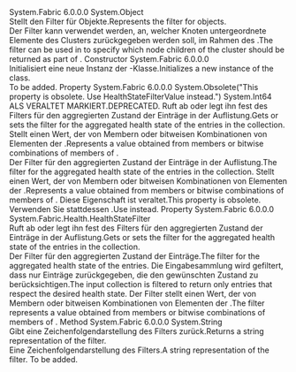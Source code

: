 <Type Name="NodeHealthStatesFilter" FullName="System.Fabric.Health.NodeHealthStatesFilter">
  <TypeSignature Language="C#" Value="public sealed class NodeHealthStatesFilter" />
  <TypeSignature Language="ILAsm" Value=".class public auto ansi sealed beforefieldinit NodeHealthStatesFilter extends System.Object" />
  <TypeSignature Language="DocId" Value="T:System.Fabric.Health.NodeHealthStatesFilter" />
  <TypeSignature Language="VB.NET" Value="Public NotInheritable Class NodeHealthStatesFilter" />
  <TypeSignature Language="F#" Value="type NodeHealthStatesFilter = class" />
  <AssemblyInfo>
    <AssemblyName>System.Fabric</AssemblyName>
    <AssemblyVersion>6.0.0.0</AssemblyVersion>
  </AssemblyInfo>
  <Base>
    <BaseTypeName>System.Object</BaseTypeName>
  </Base>
  <Interfaces />
  <Docs>
    <summary>
      <para><span data-ttu-id="b584e-101">Stellt den Filter für <see cref="T:System.Fabric.Health.NodeHealthState" /> Objekte.</span><span class="sxs-lookup"><span data-stu-id="b584e-101">Represents the filter for <see cref="T:System.Fabric.Health.NodeHealthState" /> objects.</span></span></para>
    </summary>
    <remarks><span data-ttu-id="b584e-102">Der Filter kann verwendet werden, <see cref="T:System.Fabric.Description.ClusterHealthQueryDescription" /> an, welcher Knoten untergeordnete Elemente des Clusters zurückgegeben werden soll, im Rahmen des <see cref="T:System.Fabric.Health.ClusterHealth" />.</span><span class="sxs-lookup"><span data-stu-id="b584e-102">The filter can be used in <see cref="T:System.Fabric.Description.ClusterHealthQueryDescription" /> to specify which node children of the cluster should be returned as part of <see cref="T:System.Fabric.Health.ClusterHealth" />.</span></span></remarks>
  </Docs>
  <Members>
    <Member MemberName=".ctor">
      <MemberSignature Language="C#" Value="public NodeHealthStatesFilter ();" />
      <MemberSignature Language="ILAsm" Value=".method public hidebysig specialname rtspecialname instance void .ctor() cil managed" />
      <MemberSignature Language="DocId" Value="M:System.Fabric.Health.NodeHealthStatesFilter.#ctor" />
      <MemberSignature Language="VB.NET" Value="Public Sub New ()" />
      <MemberType>Constructor</MemberType>
      <AssemblyInfo>
        <AssemblyName>System.Fabric</AssemblyName>
        <AssemblyVersion>6.0.0.0</AssemblyVersion>
      </AssemblyInfo>
      <Parameters />
      <Docs>
        <summary>
          <para><span data-ttu-id="b584e-103">Initialisiert eine neue Instanz der <see cref="T:System.Fabric.Health.NodeHealthStatesFilter" />-Klasse.</span><span class="sxs-lookup"><span data-stu-id="b584e-103">Initializes a new instance of the <see cref="T:System.Fabric.Health.NodeHealthStatesFilter" /> class.</span></span></para>
        </summary>
        <remarks>To be added.</remarks>
      </Docs>
    </Member>
    <Member MemberName="HealthStateFilter">
      <MemberSignature Language="C#" Value="public long HealthStateFilter { get; set; }" />
      <MemberSignature Language="ILAsm" Value=".property instance int64 HealthStateFilter" />
      <MemberSignature Language="DocId" Value="P:System.Fabric.Health.NodeHealthStatesFilter.HealthStateFilter" />
      <MemberSignature Language="VB.NET" Value="Public Property HealthStateFilter As Long" />
      <MemberSignature Language="F#" Value="member this.HealthStateFilter : int64 with get, set" Usage="System.Fabric.Health.NodeHealthStatesFilter.HealthStateFilter" />
      <MemberType>Property</MemberType>
      <AssemblyInfo>
        <AssemblyName>System.Fabric</AssemblyName>
        <AssemblyVersion>6.0.0.0</AssemblyVersion>
      </AssemblyInfo>
      <Attributes>
        <Attribute>
          <AttributeName>System.Obsolete("This property is obsolete. Use HealthStateFilterValue instead.")</AttributeName>
        </Attribute>
      </Attributes>
      <ReturnValue>
        <ReturnType>System.Int64</ReturnType>
      </ReturnValue>
      <Docs>
        <summary>
          <para><span data-ttu-id="b584e-104">ALS VERALTET MARKIERT.</span><span class="sxs-lookup"><span data-stu-id="b584e-104">DEPRECATED.</span></span> <span data-ttu-id="b584e-105">Ruft ab oder legt ihn fest des Filters für den aggregierten Zustand der <see cref="T:System.Fabric.Health.NodeHealthState" /> Einträge in der Auflistung.</span><span class="sxs-lookup"><span data-stu-id="b584e-105">Gets or sets the filter for the aggregated health state of the <see cref="T:System.Fabric.Health.NodeHealthState" /> entries in the collection.</span></span> <span data-ttu-id="b584e-106">Stellt einen Wert, der von Membern oder bitweisen Kombinationen von Elementen der <see cref="T:System.Fabric.Health.HealthStateFilter" />.</span><span class="sxs-lookup"><span data-stu-id="b584e-106">Represents a value obtained from members or bitwise combinations of members of <see cref="T:System.Fabric.Health.HealthStateFilter" />.</span></span></para>
        </summary>
        <value>
          <para><span data-ttu-id="b584e-107">Der Filter für den aggregierten Zustand der <see cref="T:System.Fabric.Health.NodeHealthState" /> Einträge in der Auflistung.</span><span class="sxs-lookup"><span data-stu-id="b584e-107">The filter for the aggregated health state of the <see cref="T:System.Fabric.Health.NodeHealthState" /> entries in the collection.</span></span> <span data-ttu-id="b584e-108">Stellt einen Wert, der von Membern oder bitweisen Kombinationen von Elementen der <see cref="T:System.Fabric.Health.HealthStateFilter" />.</span><span class="sxs-lookup"><span data-stu-id="b584e-108">Represents a value obtained from members or bitwise combinations of members of <see cref="T:System.Fabric.Health.HealthStateFilter" />.</span></span></para>
        </value>
        <remarks><span data-ttu-id="b584e-109">Diese Eigenschaft ist veraltet.</span><span class="sxs-lookup"><span data-stu-id="b584e-109">This property is obsolete.</span></span> <span data-ttu-id="b584e-110">Verwenden Sie stattdessen <see cref="P:System.Fabric.Health.NodeHealthStatesFilter.HealthStateFilterValue" />.</span><span class="sxs-lookup"><span data-stu-id="b584e-110">Use <see cref="P:System.Fabric.Health.NodeHealthStatesFilter.HealthStateFilterValue" /> instead.</span></span></remarks>
      </Docs>
    </Member>
    <Member MemberName="HealthStateFilterValue">
      <MemberSignature Language="C#" Value="public System.Fabric.Health.HealthStateFilter HealthStateFilterValue { get; set; }" />
      <MemberSignature Language="ILAsm" Value=".property instance valuetype System.Fabric.Health.HealthStateFilter HealthStateFilterValue" />
      <MemberSignature Language="DocId" Value="P:System.Fabric.Health.NodeHealthStatesFilter.HealthStateFilterValue" />
      <MemberSignature Language="VB.NET" Value="Public Property HealthStateFilterValue As HealthStateFilter" />
      <MemberSignature Language="F#" Value="member this.HealthStateFilterValue : System.Fabric.Health.HealthStateFilter with get, set" Usage="System.Fabric.Health.NodeHealthStatesFilter.HealthStateFilterValue" />
      <MemberType>Property</MemberType>
      <AssemblyInfo>
        <AssemblyName>System.Fabric</AssemblyName>
        <AssemblyVersion>6.0.0.0</AssemblyVersion>
      </AssemblyInfo>
      <ReturnValue>
        <ReturnType>System.Fabric.Health.HealthStateFilter</ReturnType>
      </ReturnValue>
      <Docs>
        <summary>
            <span data-ttu-id="b584e-111">Ruft ab oder legt ihn fest des Filters für den aggregierten Zustand der <see cref="T:System.Fabric.Health.NodeHealthState" /> Einträge in der Auflistung.</span><span class="sxs-lookup"><span data-stu-id="b584e-111">Gets or sets the filter for the aggregated health state of the <see cref="T:System.Fabric.Health.NodeHealthState" /> entries in the collection.</span></span> 
            </summary>
        <value><span data-ttu-id="b584e-112">Der Filter für den aggregierten Zustand der <see cref="T:System.Fabric.Health.NodeHealthState" /> Einträge.</span><span class="sxs-lookup"><span data-stu-id="b584e-112">The filter for the aggregated health state of the <see cref="T:System.Fabric.Health.NodeHealthState" /> entries.</span></span></value>
        <remarks><span data-ttu-id="b584e-113">Die Eingabesammlung wird gefiltert, dass nur Einträge zurückgegeben, die den gewünschten Zustand zu berücksichtigen.</span><span class="sxs-lookup"><span data-stu-id="b584e-113">The input collection is filtered to return only entries that respect the desired health state.</span></span> <span data-ttu-id="b584e-114">Der Filter stellt einen Wert, der von Membern oder bitweisen Kombinationen von Elementen der <see cref="T:System.Fabric.Health.HealthStateFilter" />.</span><span class="sxs-lookup"><span data-stu-id="b584e-114">The filter represents a value obtained from members or bitwise combinations of members of <see cref="T:System.Fabric.Health.HealthStateFilter" />.</span></span></remarks>
      </Docs>
    </Member>
    <Member MemberName="ToString">
      <MemberSignature Language="C#" Value="public override string ToString ();" />
      <MemberSignature Language="ILAsm" Value=".method public hidebysig virtual instance string ToString() cil managed" />
      <MemberSignature Language="DocId" Value="M:System.Fabric.Health.NodeHealthStatesFilter.ToString" />
      <MemberSignature Language="VB.NET" Value="Public Overrides Function ToString () As String" />
      <MemberSignature Language="F#" Value="override this.ToString : unit -&gt; string" Usage="nodeHealthStatesFilter.ToString " />
      <MemberType>Method</MemberType>
      <AssemblyInfo>
        <AssemblyName>System.Fabric</AssemblyName>
        <AssemblyVersion>6.0.0.0</AssemblyVersion>
      </AssemblyInfo>
      <ReturnValue>
        <ReturnType>System.String</ReturnType>
      </ReturnValue>
      <Parameters />
      <Docs>
        <summary>
            <span data-ttu-id="b584e-115">Gibt eine Zeichenfolgendarstellung des Filters zurück.</span><span class="sxs-lookup"><span data-stu-id="b584e-115">Returns a string representation of the filter.</span></span>
            </summary>
        <returns><span data-ttu-id="b584e-116">Eine Zeichenfolgendarstellung des Filters.</span><span class="sxs-lookup"><span data-stu-id="b584e-116">A string representation of the filter.</span></span></returns>
        <remarks>To be added.</remarks>
      </Docs>
    </Member>
  </Members>
</Type>